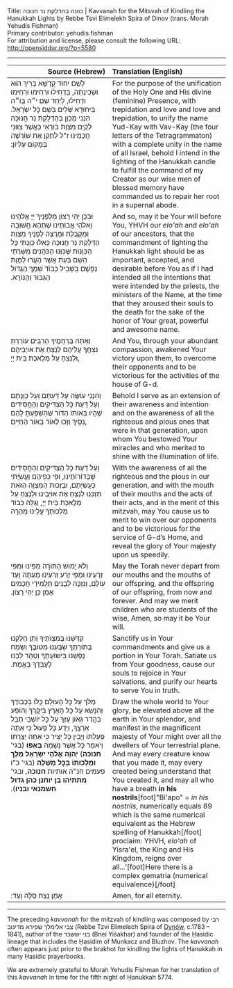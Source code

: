 <html>
<head></head>
<body>
Title: כוונה בהדלקת נר חנוכּה | Kavvanah for the Mitsvah of Kindling the Ḥanukkah Lights by Rebbe Tsvi Elimelekh Spira of Dinov (trans. Morah Yehudis Fishman)<br />
Primary contributor: yehudis.fishman<br />
For attribution and license, please consult the following URL: <a href="http://opensiddur.org/?p=5580">http://opensiddur.org/?p=5580</a>
<p />
<hr />

<table style="margin-left: auto;margin-right: auto;" class="draggable">
<thead><tr><th id="x" style="text-align: right;">Source (Hebrew)</th><th style="text-align: left;">Translation (English)</th></tr></thead>
<tbody>
<tr>
<td style="vertical-align:top" width="46%">
<div class="liturgy"><span lang="he">
לְשֵׁם יִחוּד קֻדְשָׁא בְּרִיךְ הוּא וּשְׁכִינְתֵּהּ, 
בִּדְחִילוּ וּרְחִימוּ וּרְחִימוּ וּדְחִילוּ, 
לְיַחֵד שֵׁם י״ה בְּו״ה 
בְּיִחוּדָא שְׁלִים בְּשֵׁם כׇּל יִשְׂרָאֵל. 
הִנְנִי מְכַוֵּן בְּהַדְלָקַת נֵר חֲנוּכָּה 
לְקַיֵם מִצְוַת בּוֹרְאִי 
כַּאֲשֶׁר צִוּוּנִי חֲכָמֵינוּ ז"ל 
לְתַקֵן אֶת שׁוֹרְשָׁה בְּמָקוֹם עֶלְיוֹן:‏
</span></div></td>
 
<td style="vertical-align:top" width="53%"><div class="english">
For the purpose of the unification of the Holy One and His divine (feminine) Presence, 
with trepidation and love and love and trepidation, 
to unify the name Yud-Kay with Vav-Kay (the four letters of the Tetragrammaton) 
with a complete unity in the name of all Israel, 
behold I intend in the lighting of the Ḥanukkah candle 
to fulfill the command of my Creator 
as our wise men of blessed memory have commanded us 
to repair her root in a supernal abode.
</div></td></tr>
    
    
<tr><td style="vertical-align:top" width="46%"><div class="liturgy"><span lang="he">
וּבְכֵן יְהִי רָצוֹן מִלְפָנֶיךָ 
יְיָ אֱלֹהֵינוּ וֵאלֹהֵי אֲבוֹתֵינוּ 
שֶׁתְּהֵא חֲשׁוּבָה וּמְקֻבֶּלֶת וּמְרֻצָּה לְפָנֶיךָ מִצְוַת הַדְלָקַת נֵר חֲנוּכָּה 
כְּאִלּוּ כִּוַּנְתִּי כׇּל הַכַּוָּנוֹת שֶׁכִּוְּנוּ הַכֹּהֲנִים מְשָׁרְתֵי הַשֵׁם 
בְּעֵת אֲשֶׁר הֶעֱרוּ לַמָּוֶת נַפְשָׁם 
בִּשְׁבִיל כְּבוֹד שִׁמְךָ הַגָדוֹל הַגִּבּוֹר וְהַנּוֹרָא.‏
</span></div></td>
 
<td style="vertical-align:top" width="53%"><div class="english">
And so, may it be Your will before You, 
YHVH our <em>elo'ah</em> and <em>elo'ah</em> of our ancestors, 
that the commandment of lighting the Ḥanukkah light should be as important, accepted, and desirable before You 
as if I had intended all the intentions that were intended by the priests, the ministers of the Name, 
at the time that they aroused their souls to the death 
for the sake of the honor of Your great, powerful and awesome name.
</div></td></tr>
    
    
<tr><td style="vertical-align:top" width="46%"><div class="liturgy"><span lang="he">
וְאַתָּה בְּרַחֲמֶיךָ הָרַבִּים 
עוֹרַרְתָּ נִצְחֲךָ עֲלֵיהֶם 
לְנַצֵּחַ אֶת אוֹיְבֵיהֶם 
וּלְנַצֵחַ עַל מְלֶאכֶת בֵּית יְיָ, 
</span></div></td>
 
<td style="vertical-align:top" width="53%"><div class="english">
And You, through your abundant compassion, 
awakened Your victory upon them, 
to overcome their opponents 
and to be victorious for the activities of the house of G-d. 
</div></td></tr>
    
    
<tr><td style="vertical-align:top" width="46%"><div class="liturgy"><span lang="he">
וְהִנְנִי עוֹשֶׂה עַל דַּעְתָּם וְעַל כַּוָּנָתָם 
וְעַל דַּעַת כׇּל הַצַדִּיקִים וְהַחֲסִידִים שֶׁהָיוּ בְּאוֹתוֹ הַדּוֹר 
שֶׁהִשְׁפַּעְתָּ לָהֶם נִסֶּיךָ 
וְזָכוּ לֵאוֹר בְּאוֹר הַחַיִּים, 
</span></div></td>
 
<td style="vertical-align:top" width="53%"><div class="english">
Behold I serve as an extension of their awareness and intention 
and on the awareness of all the righteous and pious ones that were in that generation,
upon whom You bestowed Your miracles 
and who merited to shine with the illumination of life. 
</div></td></tr>
    
    
<tr><td style="vertical-align:top" width="46%"><div class="liturgy"><span lang="he">
וְעַל דַּעַת כׇּל הַצַּדִּיקִים וְהַחֲסִידִים שֶׁבְּדוֹרוֹתֵינוּ, 
וּפִי כְּפִיהֶם וַעֲשִׂיָּתִי כַּעֲשִׂיָּתָם, 
וּבִזְכוּת הַמִּצְוָה הַזֹּאת 
תְּזַכֵּנוּ לְנַצֵּחַ אֶת אוֹיְבֵינוּ 
וּלְנַצֵּחַ עַל מְלֶאכֶת בֵּית יְיָ, 
וְגַלֵּה כְּבוֹד מַלְכוּתְךָ עָלֵינוּ מְהֵרָה 
</span></div></td>
 
<td style="vertical-align:top" width="53%"><div class="english">
With the awareness of all the righteous and the pious in our generation, 
and with the mouth of their mouths and the acts of their acts, 
and in the merit of this mitzvah, 
may You cause us to merit to win over our opponents 
and to be victorious for the service of G-d’s Home, 
and reveal the glory of Your majesty upon us speedily. 
</div></td></tr>
    
    
<tr><td style="vertical-align:top" width="46%"><div class="liturgy"><span lang="he">
וְלֹא יָמוּשׁ הַתּוֹרָה מִפִּינוּ וּמִפִּי זַרְעֵינוּ 
וּמִפִּי זֶרַע זַרְעֵינוּ מֵעַתָּה וְעַד עוֹלָם, 
וְנִזְכֶּה לְבָנִים תַּלְמִידֵי חֲכָמִים 
אָמֵן כֵּן יְהִי רָצוֹן.‏
</span></div></td>
 
<td style="vertical-align:top" width="53%"><div class="english">
May the Torah never depart from our mouths and the mouths of our offspring, 
and the offspring of our offspring, from now and forever. 
And may we merit children who are students of the wise, 
Amen, so may it be Your will.
</div></td></tr>
    
    
<tr><td style="vertical-align:top" width="46%"><div class="liturgy"><span lang="he">
קַדְּשֵׁנוּ בְּמִצְוֺתֶיךָ 
וְתֵן חֶלְקֵנוּ בְּתוֹרָתֶךָ 
שַׂבְּעֵנוּ מִטוּבֶךָ וְשַׂמַּח 
נַפְשֵׁנוּ בִּישׁוּעָתֶךָ 
וְטַהֵר לִבֵּנוּ לְעָבְדְךָ בֶּאֱמֶת.‏
</span></div></td>
 
<td style="vertical-align:top" width="53%"><div class="english">
Sanctify us in Your commandments 
and give us a portion in Your Torah. 
Satiate us from Your goodness, 
cause our souls to rejoice in Your salvations, 
and purify our hearts to serve You in truth. 
</div></td></tr>
    
    
<tr><td style="vertical-align:top" width="46%"><div class="liturgy"><span lang="he">
 מְלֹךְ עַל כׇּל הָעוֹלָם כֻּלּוֹ בִּכְבוֹדֶךָ 
 וְהִנָּשֵׂא עַל כׇּל הָאָרֶץ בִּיקָרֶךָ 
 וְהוֹפַע בַּהֲדַר גְּאוֹן עֻזֶּךָ 
 עַל כׇּל יוֹשְׁבֵי תֵבֵל אַרְצֶךָ, 
 וְיֵדַע כׇּל פָּעוּל כִּי אַתָּה פְעַלְתּוֹ 
 וְיָבִין כׇּל יְצִיר כִּי אַתָּה יְצַרְתּוֹ 
 וְיֹאמַר כׇּל אֲשֶׁר נְשָׁמָה <strong>בְאַפּוֹ</strong> (בגי' <strong>חנוכה</strong>) 
 <strong>יְהֹוָה אֱלֹהֵי יִשְׂרָאֵל מֶלֶךְ וּמַלְכוּתוֹ בַּכׇּל מָשָׁלָה</strong> (בגי' כ"ו פעמים חנ"ה אותיות <strong>חנוכה</strong>, ובגי' <strong>מתתיהו בן יוחנן כהן גדול חשמנאי ובניו</strong>).‏
</span></div></td>
 
<td style="vertical-align:top" width="53%"><div class="english">
Draw the whole world to Your glory, 
be elevated above all the earth in Your splendor, 
and manifest in the magnificent majesty of Your might 
over all the dwellers of Your terrestrial plane. 
And may every creature know that you made it, 
may every created being understand that You created it, 
and may all who have a breath <strong>in his nostrils</strong>[foot]"Bi'apo" = <em>in his nostrils</em>, numerically equals 89 which is the same numerical equivalent as the Hebrew spelling of Ḥanukkah[/foot] proclaim: 
YHVH, <em>elo'ah</em> of Yisra'el, the King and His Kingdom, reigns over all...’[foot]Here there is a complex gematria (numerical equivalence)[/foot] 
</div></td></tr>
    
    
<tr><td style="vertical-align:top" width="46%"><div class="liturgy"><span lang="he">
אָמֵן נֶצַח סֶלָה וָעֶד:‏
</span></div></td>
 
<td style="vertical-align:top" width="53%"><div class="english">
Amen, for all eternity.
    </div></td></tr>
</tbody>
</tbody></table>

<hr />

The preceding <em>kavvanah</em> for the mitzvah of kindling was composed by <span lang="he" class="liturgy">רבי צבי אלימלך שפירא מדינוב</span> (Rebbe Tzvi Elimelech Spira of <a href="http://kehilalinks.jewishgen.org/dynow/">Dynów</a>, c.1783 – 1841), author of the <span lang="he" class="liturgy">בני יששכר</span> (Bnei Yiśakhar) and founder of the Ḥasidic lineage that includes the Ḥasidim of Munkacz and Bluzhov. The <em>kavvanah</em> often appears just prior to the brakhot for kindling the lights of Ḥanukkah in many Ḥasidic prayerbooks.

We are extremely grateful to Morah Yehudis Fishman for her translation of this <em>kavvanah</em> in time for the fifth night of Ḥanukkah 5774.
</body>
</html>